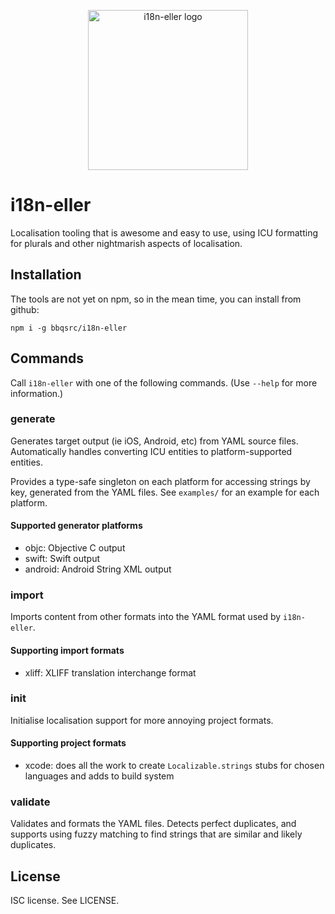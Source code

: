 <p align="center">
  <img width="256" height="256" src="https://user-images.githubusercontent.com/279099/43086531-de0e9012-8e9d-11e8-8674-b419b69ca922.png" alt="i18n-eller logo"/>
</p>

# i18n-eller

Localisation tooling that is awesome and easy to use, using ICU formatting for plurals and other nightmarish aspects of localisation.

## Installation

The tools are not yet on npm, so in the mean time, you can install from github:

```
npm i -g bbqsrc/i18n-eller
```

## Commands

Call `i18n-eller` with one of the following commands. (Use `--help` for more information.)

### generate

Generates target output (ie iOS, Android, etc) from YAML source files. Automatically handles converting ICU entities to platform-supported entities.

Provides a type-safe singleton on each platform for accessing strings by key, generated from the YAML files. See `examples/` for an example for each platform.

#### Supported generator platforms

- objc: Objective C output
- swift: Swift output
- android: Android String XML output

### import

Imports content from other formats into the YAML format used by `i18n-eller`.

#### Supporting import formats

- xliff: XLIFF translation interchange format

### init

Initialise localisation support for more annoying project formats.

#### Supporting project formats

- xcode: does all the work to create `Localizable.strings` stubs for chosen languages and adds to build system

### validate

Validates and formats the YAML files. Detects perfect duplicates, and supports using fuzzy matching to find strings that are similar and likely duplicates.

## License

ISC license. See LICENSE.
